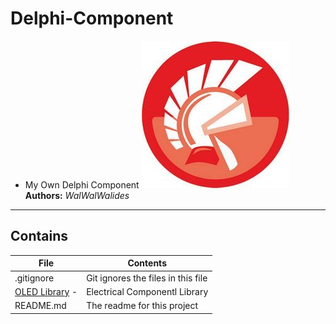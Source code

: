 # Delphi-Component
- My Own Delphi Component
![](Delphi-Component.jpg)
**Authors:**  *WalWalWalides*
------

## Contains

| File | Contents | 
| --- | --- |
| .gitignore | Git ignores the files in this file |
|[OLED Library](https://github.com/…/Delphi-Comp…/tree/master/OLED%20Library) - | Electrical Componentl Library|
| README.md | The readme for this project
